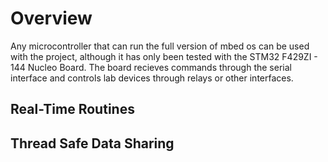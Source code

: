 # Overview #
Any microcontroller that can run the full version of mbed os can be used with the project, although it has only been tested with the STM32 F429ZI - 144 Nucleo Board. The board recieves commands through the serial interface and controls lab devices through relays or other interfaces. 



## Real-Time Routines ##

## Thread Safe Data Sharing ##

